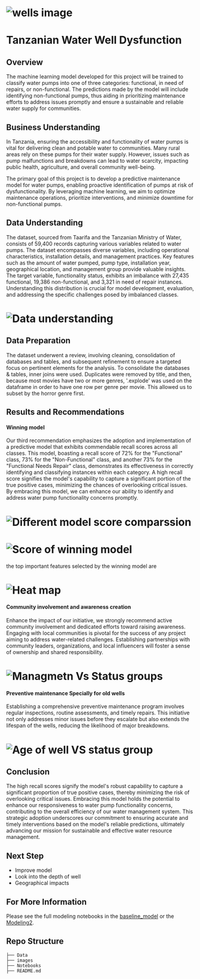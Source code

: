 # ![wells image](https://github.com/RigatN/Tanzanian-Water-Well-Dysfunction/blob/main/Images/well2.PNG)

# Tanzanian Water Well Dysfunction

## Overview

The machine learning model developed for this project will be trained to classify water pumps into one of three categories: functional, in need of repairs, or non-functional. The predictions made by the model will include identifying non-functional pumps, thus aiding in prioritizing maintenance efforts to address issues promptly and ensure a sustainable and reliable water supply for communities.

## Business Understanding

In Tanzania, ensuring the accessibility and functionality of water pumps is vital for delivering clean and potable water to communities. Many rural areas rely on these pumps for their water supply. However, issues such as pump malfunctions and breakdowns can lead to water scarcity, impacting public health, agriculture, and overall community well-being.

The primary goal of this project is to develop a predictive maintenance model for water pumps, enabling proactive identification of pumps at risk of dysfunctionality. By leveraging machine learning, we aim to optimize maintenance operations, prioritize interventions, and minimize downtime for non-functional pumps.

## Data Understanding

The dataset, sourced from Taarifa and the Tanzanian Ministry of Water, consists of 59,400 records capturing various variables related to water pumps. The dataset encompasses diverse variables, including operational characteristics, installation details, and management practices. Key features such as the amount of water pumped, pump type, installation year, geographical location, and management group provide valuable insights. The target variable, functionality status, exhibits an imbalance with 27,435 functional, 19,386 non-functional, and 3,321 in need of repair instances. Understanding this distribution is crucial for model development, evaluation, and addressing the specific challenges posed by imbalanced classes.

# ![Data understanding](https://github.com/RigatN/Tanzanian-Water-Well-Dysfunction/blob/main/Images/well_tab.PNG)



## Data Preparation

The dataset underwent a review, involving cleaning, consolidation of databases and tables, and subsequent refinement to ensure a targeted focus on pertinent elements for the analysis. To consolidate the databases & tables, inner joins were used. Duplicates were removed by title, and then, because most movies have two or more genres, '.explode' was used on the dataframe in order to have one row per genre per movie. This allowed us to subset by the horror genre first.


## Results and Recommendations

#### Winning model

Our third recommendation emphasizes the adoption and implementation of a predictive model that exhibits commendable recall scores across all classes. This model, boasting a recall score of 72% for the "Functional" class, 73% for the "Non-Functional" class, and another 73% for the "Functional Needs Repair" class, demonstrates its effectiveness in correctly identifying and classifying instances within each category. A high recall score signifies the model's capability to capture a significant portion of the true positive cases, minimizing the chances of overlooking critical issues. By embracing this model, we can enhance our ability to identify and address water pump functionality concerns promptly.

# ![Different model score comparssion](https://github.com/RigatN/Tanzanian-Water-Well-Dysfunction/blob/main/Images/model_dis.PNG)

# ![Score of winning model](https://github.com/RigatN/Tanzanian-Water-Well-Dysfunction/blob/main/Images/score11.PNG)

the top important features selected by the winning model are

# ![Heat map](https://github.com/RigatN/Tanzanian-Water-Well-Dysfunction/blob/main/Images/heatmap.PNG)


#### Community involvement and awareness creation  

Enhance the impact of our initiative, we strongly recommend active community involvement and dedicated efforts toward raising awareness. Engaging with local communities is pivotal for the success of any project aiming to address water-related challenges. Establishing partnerships with community leaders, organizations, and local influencers will foster a sense of ownership and shared responsibility.
# ![Managmetn Vs Status groups](https://github.com/RigatN/Tanzanian-Water-Well-Dysfunction/blob/main/Images/schem.PNG)


#### Preventive maintenance Specially for old wells 

Establishing a comprehensive preventive maintenance program involves regular inspections, routine assessments, and timely repairs. This initiative not only addresses minor issues before they escalate but also extends the lifespan of the wells, reducing the likelihood of major breakdowns.

# ![Age of well VS status group](https://github.com/RigatN/Tanzanian-Water-Well-Dysfunction/blob/main/Images/age.PNG)

## Conclusion 

The high recall scores signify the model's robust capability to capture a significant proportion of true positive cases, thereby minimizing the risk of overlooking critical issues. Embracing this model holds the potential to enhance our responsiveness to water pump functionality concerns, contributing to the overall efficiency of our water management system. This strategic adoption underscores our commitment to ensuring accurate and timely interventions based on the model's reliable predictions, ultimately advancing our mission for sustainable and effective water resource management.

## Next Step

- Improve model
- Look into the depth of well
- Geographical impacts


## For More Information

Please see the full modeling notebooks in the [baseline_model](Notebooks/baseline_model) or the [Modeling2](Notebooks/Modeling2).

## Repo Structure

```
├── Data
├── images
├── Notebooks
├── README.md
```
